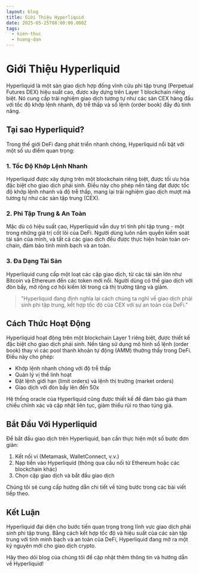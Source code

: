 ```yaml
---
layout: blog
title: Giới Thiệu Hyperliquid
date: 2025-05-25T08:00:00.000Z
tags:
  - kien-thuc
  - huong-dan
---
```

# Giới Thiệu Hyperliquid

Hyperliquid là một sàn giao dịch hợp đồng vĩnh cửu phi tập trung (Perpetual Futures DEX) hiệu suất cao, được xây dựng trên Layer 1 blockchain riêng biệt. Nó cung cấp trải nghiệm giao dịch tương tự như các sàn CEX hàng đầu với tốc độ khớp lệnh nhanh, độ trễ thấp và sổ lệnh (order book) đầy đủ tính năng.

## Tại sao Hyperliquid?

Trong thế giới DeFi đang phát triển nhanh chóng, Hyperliquid nổi bật với một số ưu điểm quan trọng:

### 1. Tốc Độ Khớp Lệnh Nhanh

Hyperliquid được xây dựng trên một blockchain riêng biệt, được tối ưu hóa đặc biệt cho giao dịch phái sinh. Điều này cho phép nền tảng đạt được tốc độ khớp lệnh nhanh và độ trễ thấp, mang lại trải nghiệm giao dịch mượt mà tương tự như các sàn tập trung (CEX).

### 2. Phi Tập Trung & An Toàn

Mặc dù có hiệu suất cao, Hyperliquid vẫn duy trì tính phi tập trung - một trong những giá trị cốt lõi của DeFi. Người dùng luôn nắm quyền kiểm soát tài sản của mình, và tất cả các giao dịch đều được thực hiện hoàn toàn on-chain, đảm bảo tính minh bạch và an toàn.

### 3. Đa Dạng Tài Sản

Hyperliquid cung cấp một loạt các cặp giao dịch, từ các tài sản lớn như Bitcoin và Ethereum đến các token mới nổi. Người dùng có thể giao dịch với đòn bẩy, mở rộng cơ hội kiếm lời trong cả thị trường tăng và giảm.

> "Hyperliquid đang định nghĩa lại cách chúng ta nghĩ về giao dịch phái sinh phi tập trung, kết hợp tốc độ của CEX với sự an toàn của DeFi."

## Cách Thức Hoạt Động

Hyperliquid hoạt động trên một blockchain Layer 1 riêng biệt, được thiết kế đặc biệt cho giao dịch phái sinh. Nền tảng sử dụng mô hình sổ lệnh (order book) thay vì các pool thanh khoản tự động (AMM) thường thấy trong DeFi. Điều này cho phép:

- Khớp lệnh nhanh chóng với độ trễ thấp
- Quản lý vị thế linh hoạt
- Đặt lệnh giới hạn (limit orders) và lệnh thị trường (market orders)
- Giao dịch với đòn bẩy lên đến 50x

Hệ thống oracle của Hyperliquid cũng được thiết kế để đảm bảo giá tham chiếu chính xác và cập nhật liên tục, giảm thiểu rủi ro thao túng giá.

## Bắt Đầu Với Hyperliquid

Để bắt đầu giao dịch trên Hyperliquid, bạn cần thực hiện một số bước đơn giản:

1. Kết nối ví (Metamask, WalletConnect, v.v.)
2. Nạp tiền vào Hyperliquid (thông qua cầu nối từ Ethereum hoặc các blockchain khác)
3. Chọn cặp giao dịch và bắt đầu giao dịch

Chúng tôi sẽ cung cấp hướng dẫn chi tiết về từng bước trong các bài viết tiếp theo.

## Kết Luận

Hyperliquid đại diện cho bước tiến quan trọng trong lĩnh vực giao dịch phái sinh phi tập trung. Bằng cách kết hợp tốc độ và hiệu suất của các sàn tập trung với tính minh bạch và an toàn của DeFi, Hyperliquid đang mở ra một kỷ nguyên mới cho giao dịch crypto.

Hãy theo dõi blog của chúng tôi để cập nhật thêm thông tin và hướng dẫn về Hyperliquid!
